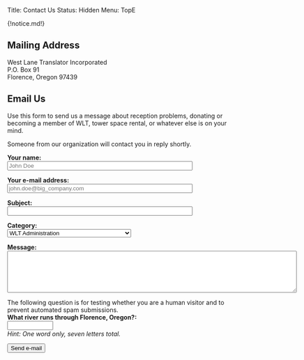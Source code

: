 Title: Contact Us
Status: Hidden
Menu: TopE

{!notice.md!}

## Mailing Address
West Lane Translator Incorporated  
P.O. Box 91  
Florence, Oregon 97439

## Email Us

Use this form to send us a message about reception problems, donating or
becoming a member of WLT, tower space rental, or whatever else is on
your mind.

Someone from our organization will contact you in reply shortly.

<script type="text/javascript" src="https://cdn.jsdelivr.net/npm/emailjs-com@2.3.2/dist/email.min.js"></script>
<script type="text/javascript">
    (function(){
        emailjs.init("user_qynd2RaOSxVwUeWdviCzy");
    })();
</script>

<script type="text/javascript">
    window.onload = function() {
	document.getElementById('contact-form').addEventListener('submit', function(event) {
	    event.preventDefault();
	    emailjs.sendForm('default_service', 'contact_form', this)
	    .then(function(response) {
		alert('Your e-mail has been sent.');
		window.location.reload(false);
	    }, function(error) {
		alert('Your e-mail could not be sent: ' + error);
	    });
	});
    }
</script>

<form id="contact-form">
  <p><label><b>Your name:</b><br>
      <input type="text" name="user_name"
             placeholder="John Doe" size="50" required>
  </label></p>
  <p><label><b>Your e-mail address:</b><br>
      <input type="email" name="user_email"
             placeholder="john.doe@big_company.com" size="50" required>
  </label></p>
  <p><label><b>Subject:</b><br>
      <input type="text" name="subject" size="50" required>
  </label></p>
  <p><label><b>Category:</b><br>
      <select name="category">
        <option value="WLT Administration">WLT Administration</option>
        <option value="Website Problems">Website Problems</option>
        <option value="Reception Issues - KEPB (OPB) channel 28">
          Reception Issues - KEPB (OPB) channel 28</option>
        <option value="Reception Issues - KEZI (ABC) channel 9">
          Reception Issues - KEZI (ABC) channel 9</option>
        <option value="Reception Issues - KLSR (FOX) channel 34">
          Reception Issues - KLSR (FOX) channel 34</option>
        <option value="Reception Issues - KMTR (NBC) channel 16">
          Reception Issues - KMTR (NBC) channel 16</option>
        <option value="Reception Issues - KVAL (CBS) channel 13">
          Reception Issues - KVAL (CBS) channel 13</option>
        <option value="Support WLT - Donate or Membership">
          Support WLT - Donate or Membership</option>
        <option value="Tower Leasing">Tower Leasing</option>
      </select>
  </label></p>
  <p><label><b>Message:</b><br>
      <textarea name="message" cols="80" rows="6" required></textarea>
  </label></p>

  <p><label>
      <!-- Client-side validation is a bit silly, but it's something. -->
      The following question is for testing whether you are a human
      visitor and to prevent automated spam submissions.<br>
      <b>What river runs through Florence, Oregon?:</b><br>
      <input type="text" name="river" size="10" required
             pattern="[Ss][Ii][Uu][Ss][Ll][Aa][Ww]"><br>
      <i>Hint: One word only, seven letters total.</i>
  </label></p>

  <input type="submit" value="Send e-mail">
</form>
